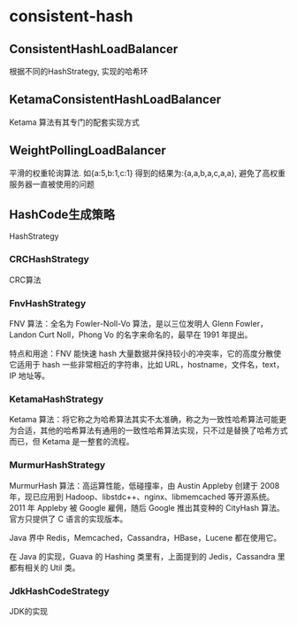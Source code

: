 # consistent-hash

## ConsistentHashLoadBalancer

根据不同的HashStrategy, 实现的哈希环

## KetamaConsistentHashLoadBalancer

Ketama 算法有其专门的配套实现方式

## WeightPollingLoadBalancer

平滑的权重轮询算法. 如{a:5,b:1,c:1} 得到的结果为:{a,a,b,a,c,a,a},
避免了高权重服务器一直被使用的问题

## HashCode生成策略

HashStrategy

### CRCHashStrategy 

CRC算法

### FnvHashStrategy

FNV 算法：全名为 Fowler-Noll-Vo 算法，是以三位发明人 Glenn Fowler，Landon Curt Noll，Phong Vo 的名字来命名的，最早在 1991 年提出。

特点和用途：FNV 能快速 hash 大量数据并保持较小的冲突率，它的高度分散使它适用于 hash 一些非常相近的字符串，比如 URL，hostname，文件名，text，IP 地址等。

### KetamaHashStrategy

Ketama 算法：将它称之为哈希算法其实不太准确，称之为一致性哈希算法可能更为合适，其他的哈希算法有通用的一致性哈希算法实现，只不过是替换了哈希方式而已，但 Ketama 是一整套的流程。

### MurmurHashStrategy

MurmurHash 算法：高运算性能，低碰撞率，由 Austin Appleby 创建于 2008 年，现已应用到 Hadoop、libstdc++、nginx、libmemcached 等开源系统。2011 年 Appleby 被 Google 雇佣，随后 Google 推出其变种的 CityHash 算法。官方只提供了 C 语言的实现版本。

Java 界中 Redis，Memcached，Cassandra，HBase，Lucene 都在使用它。

在 Java 的实现，Guava 的 Hashing 类里有，上面提到的 Jedis，Cassandra 里都有相关的 Util 类。

### JdkHashCodeStrategy 

JDK的实现